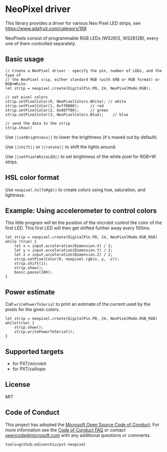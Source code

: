 ﻿# NeoPixel driver

This library provides a driver for various Neo Pixel LED strips, 
see https://www.adafruit.com/category/168

NeoPixels consist of programmable RGB LEDs (WS2812, WS2812B), every one of them controlled
separately.  

## Basic usage

```blocks
// Create a NeoPixel driver - specify the pin, number of LEDs, and the type of 
// the NeoPixel srip, either standard RGB (with GRB or RGB format) or RGB+White.
let strip = neopixel.create(DigitalPin.P0, 24, NeoPixelMode.RGB);

// set pixel colors
strip.setPixelColor(0, NeoPixelColors.White); // white
strip.setPixelColor(1, 0xff0000);     // red
strip.setPixelColor(2, 0x00ff00);     // green
strip.setPixelColor(3, NeoPixelColors.Blue);    // blue

// send the data to the strip
strip.show()
```

Use ``||setBrightness||`` to lower the brightness (it's maxed out by default).

Use ``||shift||`` or ``||rotate||`` to shift the lights around.

Use ``||setPixelWhiteLED||`` to set brightness of the white pixel for RGB+W strips. 

## HSL color format

Use `neopixel.hslToRgb()` to create colors using hue, saturation, and lightness.

## Example: Using accelerometer to control colors

This little program will let the position of the microbit control the color of the first LED.
This first LED will then get shifted further away every 100ms.

```blocks
let strip = neopixel.create(DigitalPin.P0, 24, NeoPixelMode.RGB_RGB)
while (true) {
    let x = input.acceleration(Dimension.X) / 2;
    let y = input.acceleration(Dimension.Y) / 2;
    let z = input.acceleration(Dimension.Z) / 2;
    strip.setPixelColor(0, neopixel.rgb(x, y, -z));
    strip.shift(1);
    strip.show();
    basic.pause(100);
}
```

## Power estimate

Call ``writePowerToSerial`` to print an estimate of the current used by the pixels for the given colors.

```blocks
let strip = neopixel.create(DigitalPin.P0, 24, NeoPixelMode.RGB_RGB)
while(true) {
    strip.show();
    strip.writePowerToSerial();
}
```

## Supported targets

* for PXT/microbit
* for PXT/calliope

## License

MIT

## Code of Conduct

This project has adopted the [Microsoft Open Source Code of Conduct](https://opensource.microsoft.com/codeofconduct/). For more information see the [Code of Conduct FAQ](https://opensource.microsoft.com/codeofconduct/faq/) or contact [opencode@microsoft.com](mailto:opencode@microsoft.com) with any additional questions or comments.

```package
tools=github:edisonchiu/pxt-neopixel
```
